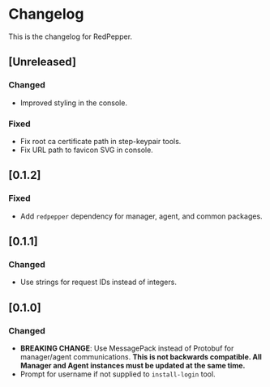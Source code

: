 # Changelog

This is the changelog for RedPepper.

## [Unreleased]

### Changed

- Improved styling in the console.

### Fixed

- Fix root ca certificate path in step-keypair tools.
- Fix URL path to favicon SVG in console.

## [0.1.2]

### Fixed

- Add `redpepper` dependency for manager, agent, and common packages.

## [0.1.1]

### Changed

- Use strings for request IDs instead of integers.

## [0.1.0]

### Changed

- **BREAKING CHANGE**: Use MessagePack instead of Protobuf for manager/agent communications.
  **This is not backwards compatible. All Manager and Agent instances must be updated at the same time.**
- Prompt for username if not supplied to `install-login` tool.
